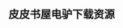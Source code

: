## 皮皮书屋电驴下载资源 

[Python Standard Library.chm]: (ed2k://|file|Python%20Standard%20Library.chm|364168|1fa8cd294872d33ec989acc850cbb135|h=6t6pkdjeca7onaurn75iel63r7mnhv2y|/)

[软件工程(原书第8版).pdf]: (ed2k://|file|%E8%BD%AF%E4%BB%B6%E5%B7%A5%E7%A8%8B%28%E5%8E%9F%E4%B9%A6%E7%AC%AC8%E7%89%88%29.pdf|12726961|4d1b9463f3e7be8c800d17838018992f|h=277r75r2qfg2ponxrf5ezrh7ohud4osb|/)

[C++ Standard Library.chm]: (ed2k://|file|C%2B%2B%20Standard%20Library.chm|3454700|422145c8d629eba85834c6c9644f1ae9|h=znqesnrz5qhdl72fubw52y3hiaf4xojk|/)

[Jump Start CoffeeScript.pdf]: (ed2k://|file|Jump%20Start%20CoffeeScript.pdf|3010709|6c1378b9229ef3a0c06d620210b671dd|h=kbca26uairwmk2wjp7aeii2ojmp7ctto|/)

[Computer Network.pdf]: (ed2k://|file|Computer%20Network.pdf|6060659|b2bf593d4898e597e6dacfd9c72fbba7|h=b36z5tojnbfuyj35fcklewewom4ejjte|/)

[ASP.NET 3.5 For Dummies.rar]: (ed2k://|file|ASP.NET%203.5%20For%20Dummies.rar|8518494|e3aef4c1165bc5b07a1f8e780d66c714|h=agg3t45yzl4om6lhnlku2v6v7secrm46|/)

[Fuzzing for Software Security Testing and Quality Assurance.pdf]: (ed2k://|file|Fuzzing%20for%20Software%20Security%20Testing%20and%20Quality%20Assurance.pdf|4694444|d94b6f4a2a8b1d62318d3a413892eb87|h=fb6a3d7oykwnsmrqszwnoi7whrflpkou|/)

[Cisco Access Control Security_ AAA Administrative Services.chm]: (ed2k://|file|Cisco%20Access%20Control%20Security_%20AAA%20Administrative%20Services.chm|16294845|27218b50262149dd04c21f84ff85430c|h=ggkwxuem5ol3wo4uyxo6ankkhy3ulinc|/)

[iAd Production Beginner’s Guide.pdf]: (ed2k://|file|iAd%20Production%20Beginner%E2%80%99s%20Guide.pdf|14990392|06f510955ca6749c2e708ebd59a33e26|h=sugm56mdhix5q7unhhmhk23vxp4ads4h|/)

[Foundation Version Control for Web Developers.pdf]: (ed2k://|file|Foundation%20Version%20Control%20for%20Web%20Developers.pdf|44687624|25cf62516a02b084fa03089135af8759|h=3ek2f5hdgiwvfmehejtwqnjwnv3mmzjx|/)

[Sams Teach Yourself Google SketchUp 8 in 10 Minutes.pdf]: (ed2k://|file|Sams%20Teach%20Yourself%20Google%20SketchUp%208%20in%2010%20Minutes.pdf|8645135|ddd9a660238116b6513896913053497b|h=unvakz3wkmcneffnw62ie2dbylgnzun2|/)

[Java_ The Good Parts.pdf]: (ed2k://|file|Java_%20The%20Good%20Parts.pdf|3055276|cc485778d3f13dabdac051261d90b64f|h=l4wer47m7oybw43ogqqr5z67dnjmup3t|/)

[鸟哥的Linux私房菜_服务器架设篇(第3版).pdf]: (ed2k://|file|%E9%B8%9F%E5%93%A5%E7%9A%84Linux%E7%A7%81%E6%88%BF%E8%8F%9C_%E6%9C%8D%E5%8A%A1%E5%99%A8%E6%9E%B6%E8%AE%BE%E7%AF%87%28%E7%AC%AC3%E7%89%88%29.pdf|17936580|eacf00dfc170ccf0462550e870e91876|h=sqc2kinpmagtpvgka2uyzs4qejbvhvyl|/)

[The 3G IP Multimedia Subsystem (IMS)_ Merging the Internet and the Cellular Worlds, Second Edition.pdf]: (ed2k://|file|The%203G%20IP%20Multimedia%20Subsystem%20%28IMS%29_%20Merging%20the%20Internet%20and%20the%20Cellular%20Worlds%2C%20Second%20Edition.pdf|5722841|f9036c058a737a509ca9026538083480|h=bedxyold7jfi24vqhuwppojrznzj2q3g|/)

[Python Cookbook（第2版）中文版 –2.pdf]: (ed2k://|file|Python%20Cookbook%EF%BC%88%E7%AC%AC2%E7%89%88%EF%BC%89%E4%B8%AD%E6%96%87%E7%89%88%20%E2%80%932.pdf|33060331|09c6467aebbabb6820e3f54bd66e0a02|h=aqy6hmzn5qzi2wzlxyv6vghhcgw37bqi|/)

[Windows Group Policy Resource Kit_ Windows Server 2008 and Windows Vista.pdf]: (ed2k://|file|Windows%20Group%20Policy%20Resource%20Kit_%20Windows%20Server%202008%20and%20Windows%20Vista.pdf|7691815|b0057217acbfb018244e4e6b161e322e|h=4fmgzuccxvqten33sb6pdwxz5y6mq2w4|/)

[Visio 2007 Bible.rar]: (ed2k://|file|Visio%202007%20Bible.rar|17837349|6cc23284002de162ea0387f3fc0cb819|h=tjxk4tvvgqig5smq4g4syokaesxqiycl|/)

[EJB 3.1 Cookbook.pdf]: (ed2k://|file|EJB%203.1%20Cookbook.pdf|10721918|7fab84e1a0a97f27ef64df72b6e8ae83|h=fm4x6aakpsz3rw7ddquv7dphs4r47i3w|/)

[WS-BPEL 2.0 for SOA Composite Applications with IBM WebSphere 7.pdf]: (ed2k://|file|WS-BPEL%202.0%20for%20SOA%20Composite%20Applications%20with%20IBM%20WebSphere%207.pdf|42246364|8ac814ab7920c93df5efafb8d1510055|h=wydutztwudtz3mfbdjxrhl24644vjddy|/)

[嵌入式系统――体系结构、编程与设计（原书第一版）.pdf]: (ed2k://|file|%E5%B5%8C%E5%85%A5%E5%BC%8F%E7%B3%BB%E7%BB%9F%E2%80%95%E2%80%95%E4%BD%93%E7%B3%BB%E7%BB%93%E6%9E%84%E3%80%81%E7%BC%96%E7%A8%8B%E4%B8%8E%E8%AE%BE%E8%AE%A1%EF%BC%88%E5%8E%9F%E4%B9%A6%E7%AC%AC%E4%B8%80%E7%89%88%EF%BC%89.pdf|23959038|c0745ef54848376c75c8210d58b2e2a6|h=po6lxashtauklk2twrfrc6h7lb4za67u|/)

[Pro Python.pdf]: (ed2k://|file|Pro%20Python.pdf|6279338|a7ad52b1150a8dcc4bb7b9e9577a7ab8|h=usq3ob4enssmadl6m7fm2lwhvc5ny7nr|/)

[Beginning Python_ From Novice to Professional, 2nd Edition.pdf]: (ed2k://|file|Beginning%20Python_%20From%20Novice%20to%20Professional%2C%202nd%20Edition.pdf|4491867|b75eb0fbfe5aa4b8d68e3d094b60ea93|h=sgt4xbz4yqozoscxqjdvutmgf5nsreay|/)

[Magento 1.4 Development Cookbook.pdf]: (ed2k://|file|Magento%201.4%20Development%20Cookbook.pdf|2796855|8652a892fc95a221a36f018e1deb8b15|h=ppnb3vzcrev5ufux63ug43ac52juikvj|/)

[Advanced RenderMan part I.pdf]: (ed2k://|file|Advanced%20RenderMan%20part%20I.pdf|4099659|5f4dc2c3ef2932b5a9b90ec5fcedc53d|h=nfv5zjpxwj35vswzwqt2xvydmtb6w4u2|/)

[Programming Groovy 2.pdf]: (ed2k://|file|Programming%20Groovy%202.pdf|8941126|5d0d4652b8d76564e9685d66584da23a|h=y7grehqerd7xyzkm23poprbgnmid742q|/)

[php_architect’s Guide to E-Commerce Programming with Magento.pdf]: (ed2k://|file|php_architect%E2%80%99s%20Guide%20to%20E-Commerce%20Programming%20with%20Magento.pdf|7576033|e987727dd7c8666a996bbd90a6c19218|h=t3qy2tbdxmpqss7ojywoyptxhy2rg3yk|/)

[Principles of communication system simulation with wireless application.pdf]: (ed2k://|file|Principles%20of%20communication%20system%20simulation%20with%20wireless%20application.pdf|7068552|3f7234dddc2accc951190ddc2bbc3266|h=2g46q7iujmpuf754yexb5o3vg2epxd6t|/)

[微观经济学十八讲.pdf]: (ed2k://|file|%E5%BE%AE%E8%A7%82%E7%BB%8F%E6%B5%8E%E5%AD%A6%E5%8D%81%E5%85%AB%E8%AE%B2.pdf|9148770|63521380cb64a2a54835585277366387|h=r7t4cgdlri2b7kaw4zzxiltayjeflqef|/)

[Java Concurrency in Practice (PDF).pdf]: (ed2k://|file|Java%20Concurrency%20in%20Practice%20%28PDF%29.pdf|4187052|a5335626ea4c1e1bdefbd9bccd44e397|h=p36de6ox24qfubdct7qybfq5et2235sg|/)

[Computer Organization and Design, Fourth Edition_ The Hardware_Software Interface, part 2.pdf]: (ed2k://|file|Computer%20Organization%20and%20Design%2C%20Fourth%20Edition_%20The%20Hardware_Software%20Interface%2C%20part%202.pdf|41937496|8b106bd58351af0dc211ff6a5d7c3a72|h=fahfoanzzismzvwpuki4j7agjtqysjm3|/)

[Programming .NET 3.5.pdf]: (ed2k://|file|Programming%20.NET%203.5.pdf|10059001|e299134144df32c8b9593637b22482ee|h=bkzruegzlltlbyokbzcksjz5qa5r5vo7|/)

[Data Structures and Network Algorithms.pdf]: (ed2k://|file|Data%20Structures%20and%20Network%20Algorithms.pdf|1042054|7ac1543a6b52a8ac6eb45cb5f5201fd4|h=mx7x7yjm6322c3vqvtimamhrlqtzmu56|/)

[Hacking Exposed 7_ Network Security Secrets & Solutions, Seventh Edition (epub).pdf]: (ed2k://|file|Hacking%20Exposed%207_%20Network%20Security%20Secrets%20%26%20Solutions%2C%20Seventh%20Edition%20%28epub%29.pdf|47356387|f71219df751439de3b7513c918825bad|h=h5j5w7nd36phkglz46rhqwwkzqwqdicc|/)

[Practical Prototype and script.aculo.us.pdf]: (ed2k://|file|Practical%20Prototype%20and%20script.aculo.us.pdf|4605188|e55f4a84b9b2264724cd0e27147c4c74|h=psuvlfbx2zdr4kaw25gcy3pjfuomtt5g|/)

[Nonlinear Programming.pdf]: (ed2k://|file|Nonlinear%20Programming.pdf|37516299|3433158759d829782c046154220abb51|h=g62hpz76rwuj2ctqautofzixcvsge6ty|/)

[AJAX, Rich Internet Applications, and Web Development for Programmers.chm]: (ed2k://|file|AJAX%2C%20Rich%20Internet%20Applications%2C%20and%20Web%20Development%20for%20Programmers.chm|61320731|afd3a62fb668ef05997edadfa764e20c|h=huru2mw3vs3y5thj7ahv5hzlfhpgrkp5|/)

[Modeling the Internet and the Web_ Probabilistic Methods and Algorithms.pdf]: (ed2k://|file|Modeling%20the%20Internet%20and%20the%20Web_%20Probabilistic%20Methods%20and%20Algorithms.pdf|3875431|7ad3bb1059f8497b38c98e35ec9b7d31|h=4gpriov2cnbv6mvolbd4huos5cgdtcro|/)

[PHP 5 权威编程.pdf]: (ed2k://|file|PHP%205%20%E6%9D%83%E5%A8%81%E7%BC%96%E7%A8%8B.pdf|26870864|06339cb71231bc934e027aef17471c33|h=jfagmfo6dikc2fgkiihvxusk7yhog7bc|/)

[重构_改善既有代码的设计.pdf]: (ed2k://|file|%E9%87%8D%E6%9E%84_%E6%94%B9%E5%96%84%E6%97%A2%E6%9C%89%E4%BB%A3%E7%A0%81%E7%9A%84%E8%AE%BE%E8%AE%A1.pdf|31520036|82debc1518a6f9f9af66864816d843aa|h=sefprvwaobbaxvhz6k2na65cj4j75txt|/)

[学会提问.pdf]: (ed2k://|file|%E5%AD%A6%E4%BC%9A%E6%8F%90%E9%97%AE.pdf|11642868|5c551da51b02f44020ebb50448d065aa|h=aryihwcsbpkpbcyzzrr3cjxcxprfr5oj|/)

[全景探秘游戏设计艺术（分卷二）.pdf]: (ed2k://|file|%E5%85%A8%E6%99%AF%E6%8E%A2%E7%A7%98%E6%B8%B8%E6%88%8F%E8%AE%BE%E8%AE%A1%E8%89%BA%E6%9C%AF%EF%BC%88%E5%88%86%E5%8D%B7%E4%BA%8C%EF%BC%89.pdf|37698428|3ab64728eb88bf1ef9204a1a4f36ff6e|h=dqa3v745fgqpyf2jegeyjqqbasgmqnbi|/)

[CentOS Bible.pdf]: (ed2k://|file|CentOS%20Bible.pdf|19120381|c937a8607797f91898d1a41163fa68b4|h=67hxe55dz2sg2ypowp3lwtwxcs6lw4ug|/)

[Hardware Hacking Projects for Geeks.chm]: (ed2k://|file|Hardware%20Hacking%20Projects%20for%20Geeks.chm|5809648|e1837e697633f8310ec92009fc5034c7|h=tg557swaavi33eghuhz33zuyyiqncpmy|/)

[NS与网络模拟.pdf]: (ed2k://|file|NS%E4%B8%8E%E7%BD%91%E7%BB%9C%E6%A8%A1%E6%8B%9F.pdf|15398397|859a1d6c2a7347e90ab5bc8dc833853b|h=sdultnaptkqf6tzbbj6uivwddl4lcrr7|/)

[C++ 清华BBS精华区.chm]: (ed2k://|file|C%2B%2B%20%E6%B8%85%E5%8D%8EBBS%E7%B2%BE%E5%8D%8E%E5%8C%BA.chm|2095097|811e95d331e66e47a2fbd47a5a63a5b2|h=bxycaleeb6asfbq5z2gchlkezd6sufej|/)

[Pro Silverlight 3 in VB.pdf]: (ed2k://|file|Pro%20Silverlight%203%20in%20VB.pdf|9865736|cdd5a739a204cb978a87d54de309f903|h=v7vr24gmjat7kbo4ee3b2fkp7kp42dkf|/)

[Continuous Integration in .NET.pdf]: (ed2k://|file|Continuous%20Integration%20in%20.NET.pdf|16985872|9767a928855178fb1548cf4974531653|h=mretpykpmbzsjyo36wrpscgpxatizp6n|/)

[Speaking JavaScript.pdf]: (ed2k://|file|Speaking%20JavaScript.pdf|9008605|09893f0cef751ffba4561a943fb94a5c|h=wcyajydkrafvmvy22tcqf7pyausk5t6h|/)

[Designing Mobile Interfaces.pdf]: (ed2k://|file|Designing%20Mobile%20Interfaces.pdf|41000604|55adecafb8cb1ce6635ba28d9e7dcee1|h=iewhziosu3kkmwkgjhwmqer5ixevfhxd|/)

[JSP高级编程.zip]: (ed2k://|file|JSP%E9%AB%98%E7%BA%A7%E7%BC%96%E7%A8%8B.zip|4120997|28a08e39ef236685fb50422335b56af8|h=nse4a32kdgdl6qekljwszjc3moc66syw|/)

[哪来的天才.pdf]: (ed2k://|file|%E5%93%AA%E6%9D%A5%E7%9A%84%E5%A4%A9%E6%89%8D.pdf|23652100|640c49b3a6bbdfbc3115cd475a487207|h=tkp4kxgyl6jl3hd7vn4w4ukgf6k2xupn|/)

[Building eCommerce Applications.pdf]: (ed2k://|file|Building%20eCommerce%20Applications.pdf|12601049|a75bab9095e074f1073f936a61c8911a|h=yqeoiimlchcroueccsqm4gpd2maef4af|/)

[Learning Nagios 3.0.pdf]: (ed2k://|file|Learning%20Nagios%203.0.pdf|11086144|2b01fa2aa577ab3eeaaf320c697833d4|h=3vwfwg5k46vr2w4tuqucm6j6zxh5l3ty|/)

[Nginx 1 Web Server Implementation Cookbook.pdf]: (ed2k://|file|Nginx%201%20Web%20Server%20Implementation%20Cookbook.pdf|5736037|663dfbf8249d2cb724b783f78fa6f64c|h=7wcvxgqo7q3zj2oncdv27k4xituqiro7|/)

[Heroku.pdf]: (ed2k://|file|Heroku.pdf|6739956|3d89c4c85850799f4296d5742b6f1194|h=mbl5cbqe4ebsm2is56lt2zen5vtwolts|/)

[The C++ Programming Language 3rd Edition.zip]: (ed2k://|file|The%20C%2B%2B%20Programming%20Language%203rd%20Edition.zip|4227687|5c0dd1867cb0f674273b76e10692928f|h=uaqk4rw5zd2vcaze6jxskkzvhwlaagyg|/)

[传统古家具制作技艺.pdf]: (ed2k://|file|%E4%BC%A0%E7%BB%9F%E5%8F%A4%E5%AE%B6%E5%85%B7%E5%88%B6%E4%BD%9C%E6%8A%80%E8%89%BA.pdf|17045413|089aaa54b524e804bb9808a9b31b8b2c|h=w6bozawjzb24gsg2l6za6omcty6qoknq|/)

[晨间日记的奇迹.pdf]: (ed2k://|file|%E6%99%A8%E9%97%B4%E6%97%A5%E8%AE%B0%E7%9A%84%E5%A5%87%E8%BF%B9.pdf|1739856|ff5556aeeba7ea57ead9e423277b135d|h=e7qmq3wq4qaadbmrbgliepjwqdmd764u|/)

[PostgreSQL.pdf]: (ed2k://|file|PostgreSQL.pdf|2783583|be348bc1557ff0a46e88d810304bd2fa|h=73x2mcwltd7wexmxomdjvva6v2utrkur|/)

[Practical API Design_ Confessions of a Java Framework Architect.pdf]: (ed2k://|file|Practical%20API%20Design_%20Confessions%20of%20a%20Java%20Framework%20Architect.pdf|3689414|0f22cc8180fae039edb1a31ddd7fa866|h=ycthpdxiixrftvcvmx5veditrrwnbsas|/)

[Non-Software Examples of Software Design Patterns.zip]: (ed2k://|file|Non-Software%20Examples%20of%20Software%20Design%20Patterns.zip|209839|98eaa1978f642f9342a5cb73f08ca8c1|h=cfft232gtkry4c7qdwtaiz36phvxdgs7|/)

[The Linux Kernel Primer.chm]: (ed2k://|file|The%20Linux%20Kernel%20Primer.chm|2689031|bca7e7d9dc83818e10557e081cecb76b|h=zgnveduay52fo62q7gqe4lwogoiwu5c6|/)

[Adobe Coldfusion Anthology.pdf]: (ed2k://|file|Adobe%20Coldfusion%20Anthology.pdf|32337862|2c27d5c505ad2040cbbf6317a885a2c2|h=fk6vfw6l4hr2wsfzr62dtofexdhqq6lc|/)

[LPI Linux Certification in a Nutshell, 3rd Edition.pdf]: (ed2k://|file|LPI%20Linux%20Certification%20in%20a%20Nutshell%2C%203rd%20Edition.pdf|5424375|96bdcddd50546503304cee25ae8aaf6e|h=jp3foqvszf76lnd6szsoo5rcorcigyfk|/)

[AdvancED DOM Scripting.pdf]: (ed2k://|file|AdvancED%20DOM%20Scripting.pdf|9483850|b08db46d7ccd270ca283124b6dc8681d|h=oh2jnjn632zgs4vdmmoizmeqg5namts6|/)

[Getting Started with Arduino.pdf]: (ed2k://|file|Getting%20Started%20with%20Arduino.pdf|3921595|4f93cec1505f78b260b52b39ed2b7781|h=4ap2u5vsjxltlohkylysuwqigtzbqe4g|/)

[Cooperative Communications_ Hardware, Channel and PHY.pdf]: (ed2k://|file|Cooperative%20Communications_%20Hardware%2C%20Channel%20and%20PHY.pdf|5145543|9069f6f5f02b78b427336207b9b4e788|h=4mu56wzht6mbgj6a43lbc2cdlzf3uh7c|/)

[世界如此险恶，你要内心强大.pdf]: (ed2k://|file|%E4%B8%96%E7%95%8C%E5%A6%82%E6%AD%A4%E9%99%A9%E6%81%B6%EF%BC%8C%E4%BD%A0%E8%A6%81%E5%86%85%E5%BF%83%E5%BC%BA%E5%A4%A7.pdf|11615040|f0eb8d446dccdd771850ec925422e101|h=j6bewh3gl7rmgd2bdj4bfvrphp63gns6|/)

[Adobe Photoshop Lightroom 2 for Digital Photographers Only.pdf]: (ed2k://|file|Adobe%20Photoshop%20Lightroom%202%20for%20Digital%20Photographers%20Only.pdf|34641176|ac7a9295d18f4fa4a69f0447c0569537|h=4wmbjhiegapexjvezjvhntuhqhenjmid|/)

[15 Dangerously Mad Projects for the Evil Genius.pdf]: (ed2k://|file|15%20Dangerously%20Mad%20Projects%20for%20the%20Evil%20Genius.pdf|17937652|65d496d40049c64582939f05dbbb058b|h=grzlpsh4pfawiudonsypkxsp42ix3byn|/)

[Trusted Computing.pdf]: (ed2k://|file|Trusted%20Computing.pdf|1168287|bee2bd676ed09218d61c975f30c0b3a8|h=jhufjwihemkkqsynhb6ekekcjp7cyjlq|/)

[Mac for Linux Geeks.pdf]: (ed2k://|file|Mac%20for%20Linux%20Geeks.pdf|9845413|d42016628c4cc8d155eac505e91b3bb6|h=pectlqpqniqhbt2jycwksrrakobnejug|/)

[FPM cookbook.pdf]: (ed2k://|file|FPM%20cookbook.pdf|5811448|6f81c01af730e6ceaafedf723bf06077|h=2avnflwewkl7rx6fduitrootsi4igbcg|/)

[自复制自动机理论（Part1）.pdf]: (ed2k://|file|%E8%87%AA%E5%A4%8D%E5%88%B6%E8%87%AA%E5%8A%A8%E6%9C%BA%E7%90%86%E8%AE%BA%EF%BC%88Part1%EF%BC%89.pdf|2052564|230aa790a509dd5ae93a0e09d518c265|h=twwcc5zndxzcbm52f7w4p4vzziyosi77|/)

[Algorithm Design (Kindle Ed.).pdf]: (ed2k://|file|Algorithm%20Design%20%28Kindle%20Ed.%29.pdf|3155692|648d92c2544314268b0cd1ff09829b9e|h=7ni7ujfukv2xhcg4nlvqiv77lie6zjrl|/)

[Mastering AutoCAD 2010 and AutoCAD LT 2010.pdf]: (ed2k://|file|Mastering%20AutoCAD%202010%20and%20AutoCAD%20LT%202010.pdf|68438315|dadc6dab8b1222192624023d99844134|h=urhkxkqxmp4bhqatrljcrsmintzalezj|/)

[Beginning Android 4 Application Development.pdf]: (ed2k://|file|Beginning%20Android%204%20Application%20Development.pdf|11753381|a97362460ee25a7ba27883f1a20bb92e|h=oyn5kemzibwh3gc4uounn2266tkavtmq|/)

[The Linux Process Manager.pdf]: (ed2k://|file|The%20Linux%20Process%20Manager.pdf|5596745|4763c4de65c36c3599a00380a7ff0bce|h=evnfq26eu4sie7etavlnrclhioa6y6jd|/)

[JUnit in Action, Second Edition.pdf]: (ed2k://|file|JUnit%20in%20Action%2C%20Second%20Edition.pdf|9387063|7d3961a080d1de041a1e848721b742cd|h=4jzanftdztfttemu466lch26lygczgmb|/)

[SharePoint 2007_ The Definitive Guide.pdf]: (ed2k://|file|SharePoint%202007_%20The%20Definitive%20Guide.pdf|34838201|a93abd61ea399f63a47200869128947e|h=kkn65rw4l7emc3mep6blhl4mzcvnj5sl|/)

